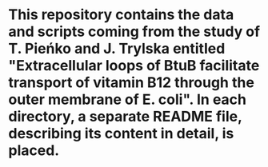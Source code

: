 # This repository contains the data and scripts coming from the study of T. Pieńko and J. Trylska entitled "Extracellular loops of BtuB facilitate transport of vitamin B12 through the outer membrane of E. coli". In each directory, a separate README file, describing its content in detail, is placed.
